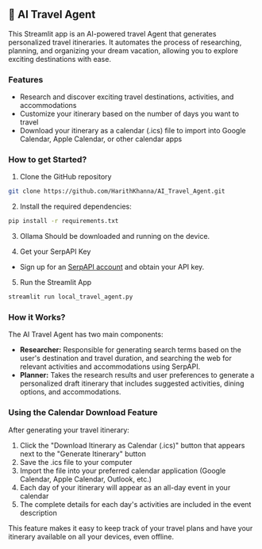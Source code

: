 ## 🛫 AI Travel Agent
This Streamlit app is an AI-powered travel Agent that generates personalized travel itineraries. It automates the process of researching, planning, and organizing your dream vacation, allowing you to explore exciting destinations with ease.

### Features
- Research and discover exciting travel destinations, activities, and accommodations
- Customize your itinerary based on the number of days you want to travel
- Download your itinerary as a calendar (.ics) file to import into Google Calendar, Apple Calendar, or other calendar apps

### How to get Started?

1. Clone the GitHub repository

```bash
git clone https://github.com/HarithKhanna/AI_Travel_Agent.git
```
2. Install the required dependencies:

```bash
pip install -r requirements.txt
```
3. Ollama Should be downloaded and running on the device.

4. Get your SerpAPI Key

- Sign up for an [SerpAPI account](https://serpapi.com/) and obtain your API key.

5. Run the Streamlit App
```bash
streamlit run local_travel_agent.py
```

### How it Works?

The AI Travel Agent has two main components:
- **Researcher:** Responsible for generating search terms based on the user's destination and travel duration, and searching the web for relevant activities and accommodations using SerpAPI.
- **Planner:** Takes the research results and user preferences to generate a personalized draft itinerary that includes suggested activities, dining options, and accommodations.

### Using the Calendar Download Feature

After generating your travel itinerary:
1. Click the "Download Itinerary as Calendar (.ics)" button that appears next to the "Generate Itinerary" button
2. Save the .ics file to your computer
3. Import the file into your preferred calendar application (Google Calendar, Apple Calendar, Outlook, etc.)
4. Each day of your itinerary will appear as an all-day event in your calendar
5. The complete details for each day's activities are included in the event description

This feature makes it easy to keep track of your travel plans and have your itinerary available on all your devices, even offline.
